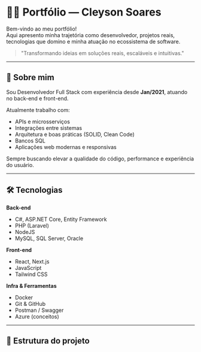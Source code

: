 # 👨‍💻 Portfólio — Cleyson Soares

Bem-vindo ao meu portfólio!  
Aqui apresento minha trajetória como desenvolvedor, projetos reais, tecnologias que domino e minha atuação no ecossistema de software.

> "Transformando ideias em soluções reais, escaláveis e intuitivas."

---

## 🚀 Sobre mim

Sou Desenvolvedor Full Stack com experiência desde **Jan/2021**, atuando no back-end e front-end.

Atualmente trabalho com:

- APIs e microsserviços
- Integrações entre sistemas
- Arquitetura e boas práticas (SOLID, Clean Code)
- Bancos SQL
- Aplicações web modernas e responsivas

Sempre buscando elevar a qualidade do código, performance e experiência do usuário.

---

## 🛠️ Tecnologias

**Back-end**
- C#, ASP.NET Core, Entity Framework
- PHP (Laravel)
- NodeJS
- MySQL, SQL Server, Oracle

**Front-end**
- React, Next.js
- JavaScript
- Tailwind CSS

**Infra & Ferramentas**
- Docker
- Git & GitHub
- Postman / Swagger
- Azure (conceitos)

---

## 📂 Estrutura do projeto


